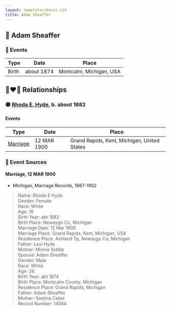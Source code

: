 ```yaml
---
layout: templates/basic.njk
title: Adam Sheaffer
---
```

## 🔵 Adam Sheaffer

### 📆 Events

Type | Date | Place
------ | ------ | ------
Birth | about 1874 | Montcalm, Michigan, USA

## 👩‍❤️‍👨 Relationships

### 🟣 [Rhoda E. Hyde](/people/9/98029194), b. about 1882

#### Events

Type | Date | Place
------ | ------ | ------
[Marriage](#event-e14d17be-70a5-44ab-87a9-50e6b4b56636) | 12 MAR 1900 | Grand Rapids, Kent, Michigan, United States
### 📰 Event Sources

#### <a id="event-e14d17be-70a5-44ab-87a9-50e6b4b56636"></a> Marriage, 12 MAR 1900
* Michigan, Marriage Records, 1867-1952
>   
  > Name: Rhoda E Hyde  
  > Gender: Female  
  > Race: White  
  > Age: 18  
  > Birth Year: abt 1882  
  > Birth Place: Newaygo Co, Michigan  
  > Marriage Date: 12 Mar 1900  
  > Marriage Place: Grand Rapids, Kent, Michigan, USA  
  > Residence Place: Ashland Tp, Newaygo Co, Michigan  
  > Father: Levi Hyde  
  > Mother: Minnie Siddle  
  > Spouse: Adam Sheaffer  
  > Gender: Male  
  > Race: White  
  > Age: 26  
  > Birth Year: abt 1874  
  > Birth Place: Montcalm County, Michigan  
  > Residence Place: Grand Rapids, Michigan  
  > Father: Adam Sheaffer  
  > Mother: Seelma Calier  
  > Record Number: 14584
